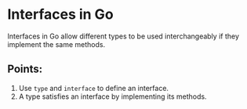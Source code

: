 # Interfaces in Go

Interfaces in Go allow different types to be used interchangeably if they implement the same methods.

## Points:
1. Use `type` and `interface` to define an interface.
2. A type satisfies an interface by implementing its methods.